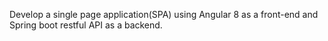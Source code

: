 Develop a single page application(SPA) using Angular 8 as a front-end and Spring boot restful API as a backend.

